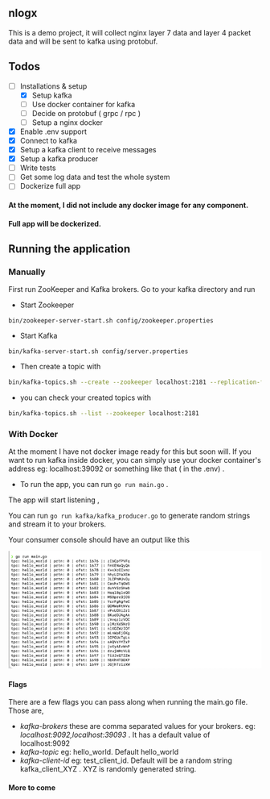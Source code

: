 ## nlogx

This is a demo project, it will collect nginx layer 7 data and layer 4 packet data and will be sent to kafka using protobuf.

## Todos 
- [ ] Installations & setup
    - [x] Setup kafka
    - [ ] Use docker container for kafka
    - [ ] Decide on protobuf ( grpc / rpc )
    - [ ] Setup a nginx docker
- [x] Enable .env support     
- [x] Connect to kafka
- [x] Setup a kafka client to receive messages
- [x] Setup a kafka producer 
- [ ] Write tests
- [ ] Get some log data and test the whole system
- [ ] Dockerize full app

#### At the moment, I did not include any docker image for any component.
#### Full app will be dockerized.

## Running the application

### Manually 

First run ZooKeeper and Kafka brokers. Go to your kafka directory and run 

- Start Zookeeper
```
bin/zookeeper-server-start.sh config/zookeeper.properties
```

- Start Kafka
```
bin/kafka-server-start.sh config/server.properties
```

- Then create a topic with 

```bash
bin/kafka-topics.sh --create --zookeeper localhost:2181 --replication-factor 1 --partitions 1 --topic $topicName
```

- you can check your created topics with 
```bash
bin/kafka-topics.sh --list --zookeeper localhost:2181
```


### With Docker

At the moment I have not docker image ready for this but soon will.
If you want to run kafka inside docker, you can simply use your docker
container's address eg: localhost:39092 or something like that ( in the .env) .


- To run the app, you can run ```go run main.go``` . 
  
The app will start listening ,

You can run ```go run kafka/kafka_producer.go``` to generate random strings
and stream it to your brokers. 

Your consumer console should have an output like this 

![Consumer](images/consumer.png?raw=true "Kafka Consumers")


#### Flags

There are a few flags you can pass along when running the main.go file.
Those are, 

- *kafka-brokers* these are comma separated values for your brokers. eg: *localhost:9092,localhost:39093* . It has a default value of localhost:9092 
- *kafka-topic* eg: hello_world. Default hello_world
- *kafka-client-id* eg: test_client_id. Default will be a random string kafka_client_XYZ . XYZ is randomly generated string.

#### More to come